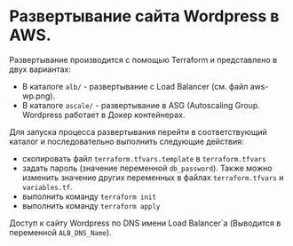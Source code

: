 # Развертывание сайта Wordpress в AWS.
Развертывание производится с помощью Terraform и представлено в двух вариантах:
- В каталоге ```alb/``` - развертывание с Load Balancer (см. файл aws-wp.png).
- В каталоге ```ascale/``` - развертывание в ASG (Autoscaling Group.
Wordpress работает в Докер контейнерах.

Для запуска процесса развертывания перейти в соответствующий каталог и последовательно выполнить следующие действия:
- скопировать файл ```terraform.tfvars.template``` в ```terraform.tfvars```
- задать пароль (значение переменной ```db_password```). Также можно изменить значение других переменных в файлах ```terraform.tfvars``` и ```variables.tf```.
- выполнить команду ``` terraform init ```
- выполнить команду ``` terraform apply ```

Доступ к сайту Wordpress по DNS имени Load Balancer`a (Выводится в переменной ```ALB_DNS_Name```).

